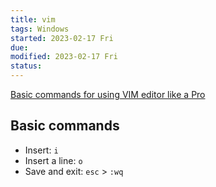 ```yaml
---
title: vim
tags: Windows
started: 2023-02-17 Fri
due:
modified: 2023-02-17 Fri
status:
---
```

[Basic commands for using VIM editor like a Pro](https://iq.opengenus.org/basic-commands-for-vim-editor/)
## Basic commands
- Insert: `i`
- Insert a line: `o`
- Save and exit: `esc` > `:wq`